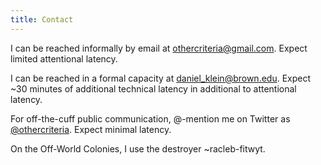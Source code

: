 ```yaml
---
title: Contact
---
```


I can be reached informally by email at
<othercriteria@gmail.com>. Expect limited attentional latency.

I can be reached in a formal capacity at
<daniel_klein@brown.edu>. Expect ~30 minutes of additional technical
latency in additional to attentional latency.

For off-the-cuff public communication, @-mention me on Twitter as
[\@othercriteria](https://www.twitter.com/othercriteria). Expect
minimal latency.

On the Off-World Colonies, I use the destroyer ~racleb-fitwyt.